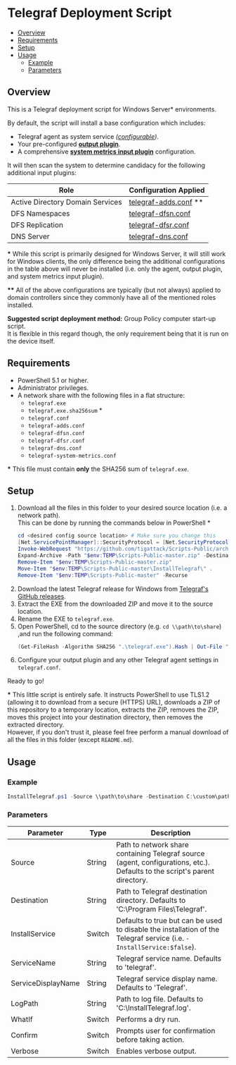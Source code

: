 # Telegraf Deployment Script

* [Overview](#overview)
* [Requirements](#requirements)
* [Setup](#setup)
* [Usage](#usage)
  * [Example](#example)
  * [Parameters](#parameters)

## Overview

This is a Telegraf deployment script for Windows Server* environments.

By default, the script will install a base configuration which includes:

* Telegraf agent as system service *([configurable](#parameters))*.
* Your pre-configured [**output plugin**](telegraf.conf).
* A comprehensive [**system metrics input plugin**](telegraf-system-metrics.conf) configuration.  

It will then scan the system to determine candidacy for the following additional input plugins:

| Role                             	| Configuration Applied                       	|
|----------------------------------	|---------------------------------------------	|
| Active Directory Domain Services 	| [telegraf-adds.conf](telegraf-adds.conf) ** 	|
| DFS Namespaces                   	| [telegraf-dfsn.conf](telegraf-dfsn.conf)    	|
| DFS Replication                  	| [telegraf-dfsr.conf](telegraf-dfsr.conf)    	|
| DNS Server                       	| [telegraf-dns.conf](telegraf-dns.conf)      	|


**\*** While this script is primarily designed for Windows Server, it will still work for Windows clients, the only difference being the additional configurations in the table above will never be installed (i.e. only the agent, output plugin, and system metrics input plugin).

**\*\*** All of the above configurations are typically (but not always) applied to domain controllers since they commonly have all of the mentioned roles installed.

**Suggested script deployment method:** Group Policy computer start-up script.  
It is flexible in this regard though, the only requirement being that it is run on the device itself.

## Requirements

* PowerShell 5.1 or higher.
* Administrator privileges.
* A network share with the following files in a flat structure:
    * `telegraf.exe`
    * `telegraf.exe.sha256sum` *
    * `telegraf.conf`
    * `telegraf-adds.conf`
    * `telegraf-dfsn.conf`
    * `telegraf-dfsr.conf`
    * `telegraf-dns.conf`
    * `telegraf-system-metrics.conf`

**\*** This file must contain **only** the SHA256 sum of `telegraf.exe`.

## Setup

1. Download all the files in this folder to your desired source location (i.e. a network path).  
    This can be done by running the commands below in PowerShell *  
    ```PowerShell
    cd <desired config source location> # Make sure you change this
    [Net.ServicePointManager]::SecurityProtocol = [Net.SecurityProtocolType]::Tls12
    Invoke-WebRequest "https://github.com/tigattack/Scripts-Public/archive/refs/heads/master.zip" -OutFile "$env:TEMP\Scripts-Public-master.zip"
    Expand-Archive -Path "$env:TEMP\Scripts-Public-master.zip" -DestinationPath "$env:TEMP\"
    Remove-Item "$env:TEMP\Scripts-Public-master.zip"
    Move-Item "$env:TEMP\Scripts-Public-master\InstallTelegraf\" .
    Remove-Item "$env:TEMP\Scripts-Public-master" -Recurse
    ```
2. Download the latest Telegraf release for Windows from [Telegraf's GitHub releases](https://github.com/influxdata/telegraf/releases).
3. Extract the EXE from the downloaded ZIP and move it to the source location.
4. Rename the EXE to `telegraf.exe`.
5. Open PowerShell, cd to the source directory (e.g. `cd \\path\to\share`) ,and run the following command:  
    ```PowerShell
    (Get-FileHash -Algorithm SHA256 ".\telegraf.exe").Hash | Out-File ".\telegraf.exe.sha256sum"
    ```
6. Configure your output plugin and any other Telegraf agent settings in `telegraf.conf`.

Ready to go!

**\*** This little script is entirely safe. It instructs PowerShell to use TLS1.2 (allowing it to download from a secure (HTTPS) URL), downloads a ZIP of this repository to a temporary location, extracts the ZIP, removes the ZIP, moves this project into your destination directory, then removes the extracted directory.  
However, if you don't trust it, please feel free perform a manual download of all the files in this folder (except `README.md`).

## Usage

### Example

```PowerShell
InstallTelegraf.ps1 -Source \\path\to\share -Destination C:\custom\path -LogPath C:\Windows\TEMP\InstallTelegraf.log
```

### Parameters

| Parameter          	| Type   	| Description                                                                                                                	|
|--------------------	|--------	|----------------------------------------------------------------------------------------------------------------------------	|
| Source             	| String 	| Path to network share containing Telegraf source (agent, configurations, etc.). Defaults to the script's parent directory. 	|
| Destination        	| String 	| Path to Telegraf destination directory. Defaults to 'C:\Program Files\Telegraf'.                                           	|
| InstallService     	| Switch 	| Defaults to true but can be used to disable the installation of the Telegraf service (i.e. `-InstallService:$false`).      	|
| ServiceName        	| String 	| Telegraf service name. Defaults to 'telegraf'.                                                                             	|
| ServiceDisplayName 	| String 	| Telegraf service display name. Defaults to 'Telegraf'.                                                                     	|
| LogPath            	| String 	| Path to log file. Defaults to 'C:\InstallTelegraf.log'.                                                                    	|
| WhatIf             	| Switch 	| Performs a dry run.                                                                                                        	|
| Confirm            	| Switch 	| Prompts user for confirmation before taking action.                                                                        	|
| Verbose            	| Switch 	| Enables verbose output.                                                                                                    	|
